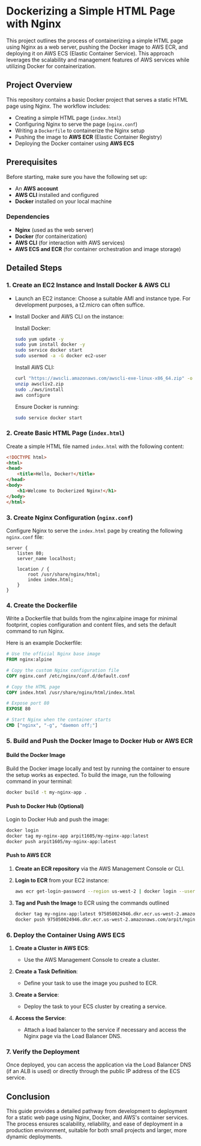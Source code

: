 # Dockerizing a Simple HTML Page with Nginx

This project outlines the process of containerizing a simple HTML page using Nginx as a web server, pushing the Docker image to AWS ECR, and deploying it on AWS ECS (Elastic Container Service). This approach leverages the scalability and management features of AWS services while utilizing Docker for containerization.

## Project Overview

This repository contains a basic Docker project that serves a static HTML page using Nginx. The workflow includes:
- Creating a simple HTML page (`index.html`)
- Configuring Nginx to serve the page (`nginx.conf`)
- Writing a `Dockerfile` to containerize the Nginx setup
- Pushing the image to **AWS ECR** (Elastic Container Registry)
- Deploying the Docker container using **AWS ECS**

## Prerequisites

Before starting, make sure you have the following set up:

- An **AWS account**
- **AWS CLI** installed and configured
- **Docker** installed on your local machine

### Dependencies

- **Nginx** (used as the web server)
- **Docker** (for containerization)
- **AWS CLI** (for interaction with AWS services)
- **AWS ECS and ECR** (for container orchestration and image storage)

## Detailed Steps

### 1. Create an EC2 Instance and Install Docker & AWS CLI

- Launch an EC2 instance: Choose a suitable AMI and instance type. For development purposes, a t2.micro can often suffice.
  
- Install Docker and AWS CLI on the instance:

  Install Docker:
  
  ```bash
  sudo yum update -y
  sudo yum install docker -y
  sudo service docker start
  sudo usermod -a -G docker ec2-user
  ```

  Install AWS CLI:
  
  ```bash
  curl "https://awscli.amazonaws.com/awscli-exe-linux-x86_64.zip" -o "awscliv2.zip"
  unzip awscliv2.zip
  sudo ./aws/install
  aws configure
  ```
  
  Ensure Docker is running:
  
  ```bash
  sudo service docker start
  ```


### 2. Create Basic HTML Page (`index.html`)

Create a simple HTML file named `index.html` with the following content:

```html
<!DOCTYPE html>
<html>
<head>
    <title>Hello, Docker!</title>
</head>
<body>
    <h1>Welcome to Dockerized Nginx!</h1>
</body>
</html>
```

### 3. Create Nginx Configuration (`nginx.conf`)

Configure Nginx to serve the `index.html` page by creating the following `nginx.conf` file:

```nginx
server {
    listen 80;
    server_name localhost;

    location / {
        root /usr/share/nginx/html;
        index index.html;
    }
}
```

### 4. Create the Dockerfile

Write a Dockerfile that builds from the nginx:alpine image for minimal footprint, copies configuration and content files, and sets the default command to run Nginx.

Here is an example Dockerfile:

```Dockerfile
# Use the official Nginx base image
FROM nginx:alpine

# Copy the custom Nginx configuration file
COPY nginx.conf /etc/nginx/conf.d/default.conf

# Copy the HTML page
COPY index.html /usr/share/nginx/html/index.html

# Expose port 80
EXPOSE 80

# Start Nginx when the container starts
CMD ["nginx", "-g", "daemon off;"]
```

### 5. Build and Push the Docker Image to Docker Hub or AWS ECR

#### Build the Docker Image

Build the Docker image locally and test by running the container to ensure the setup works as expected. To build the image, run the following command in your terminal:

```bash
docker build -t my-nginx-app .
```

#### Push to Docker Hub (Optional)

Login to Docker Hub and push the image:

```bash
docker login
docker tag my-nginx-app arpit1605/my-nginx-app:latest
docker push arpit1605/my-nginx-app:latest
```

#### Push to AWS ECR

1. **Create an ECR repository** via the AWS Management Console or CLI.

2. **Login to ECR** from your EC2 instance:

   ```bash
   aws ecr get-login-password --region us-west-2 | docker login --username AWS --password-stdin 975050024946.dkr.ecr.us-west-2.amazonaws.com
   ```

3. **Tag and Push the Image** to ECR using the commands outlined

   ```bash
   docker tag my-nginx-app:latest 975050024946.dkr.ecr.us-west-2.amazonaws.com/arpit/nginx:latest
   docker push 975050024946.dkr.ecr.us-west-2.amazonaws.com/arpit/nginx:latest
   ```

### 6. Deploy the Container Using AWS ECS

1. **Create a Cluster in AWS ECS**:
   - Use the AWS Management Console to create a cluster.

2. **Create a Task Definition**:
   - Define your task to use the image you pushed to ECR.

3. **Create a Service**:
   - Deploy the task to your ECS cluster by creating a service.

4. **Access the Service**:
   - Attach a load balancer to the service if necessary and access the Nginx page via the Load Balancer DNS.

### 7. Verify the Deployment

Once deployed, you can access the application via the Load Balancer DNS (if an ALB is used) or directly through the public IP address of the ECS service.


## Conclusion

This guide provides a detailed pathway from development to deployment for a static web page using Nginx, Docker, and AWS's container services. The process ensures scalability, reliability, and ease of deployment in a production environment, suitable for both small projects and larger, more dynamic deployments.

